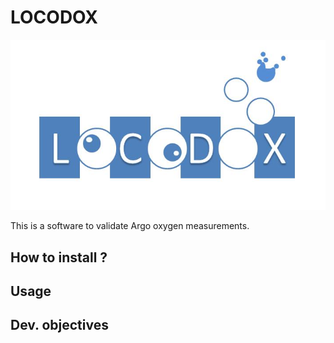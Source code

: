# LOCODOX

![Logo](locodox_logo.jpg)

This is a software to validate Argo oxygen measurements.

## How to install ?

## Usage

## Dev. objectives




